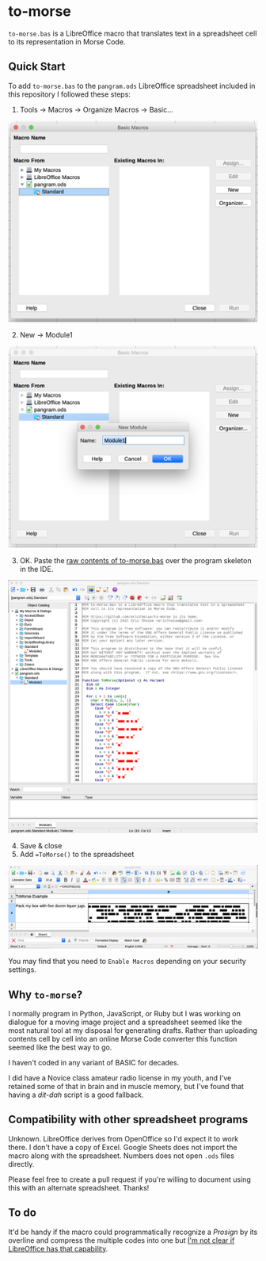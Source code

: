 # to-morse

`to-morse.bas` is a LibreOffice macro that translates text in a spreadsheet cell to its representation in Morse Code.

## Quick Start

To add `to-morse.bas` to the `pangram.ods` LibreOffice spreadsheet included in this repository I followed these steps:

  1. Tools → Macros → Organize Macros → Basic…

  ![Screenshot of first dialog box](./screenshots/1-basic.png)

  2. New → Module1

  ![Screenshot of second dialog box](./screenshots/2-module1.png)

  3. OK. Paste the [raw contents of to-morse.bas](https://raw.githubusercontent.com/erictheise/to-morse/main/to-morse.bas) over the program skeleton in the IDE.

  ![Screenshot of the macro contained in the IDE](./screenshots/3-IDE.png)

  4. Save & close
  5. Add `=ToMorse()` to the spreadsheet

![Screenshot of to-morse translating the pangram to Morse Code](./screenshots/4-results.png)

You may find that you need to `Enable Macros` depending on your security settings.


## Why `to-morse`?

I normally program in Python, JavaScript, or Ruby but I was working on dialogue for a moving image project and a spreadsheet seemed like the most natural tool at my disposal for generating drafts. Rather than uploading contents cell by cell into an online Morse Code converter this function seemed like the best way to go.

I haven't coded in any variant of BASIC for decades.

I did have a Novice class amateur radio license in my youth, and I've retained some of that in brain and in muscle memory, but I've found that having a _dit-dah_ script is a good fallback.


## Compatibility with other spreadsheet programs

Unknown. LibreOffice derives from OpenOffice so I'd expect it to work there. I don't have a copy of Excel. Google Sheets does not import the macro along with the spreadsheet. Numbers does not open `.ods` files directly.

Please feel free to create a pull request if you're willing to document using this with an alternate spreadsheet. Thanks!


## To do

It'd be handy if the macro could programmatically recognize a _Prosign_ by its overline and compress the multiple codes into one but [I'm not clear if LibreOffice has that capability](https://ask.libreoffice.org/en/question/302360/how-can-i-identify-decorated-text-eg-overlining-using-a-macro/).
